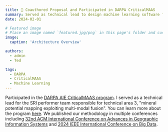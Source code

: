 ```yaml
---
title: 🎉 Coauthored Proposal and Participated in DARPA CriticalMAAS
summary: Served as technical lead to design machine learning software for mineral potential mapping exploiting multi-modal fusion
date: 2024-02-01

# Featured image
# Place an image named `featured.jpg/png` in this page's folder and customize its options here.
image:
  caption: 'Architecture Overview'

authors:
  - admin
  - Ted

tags:
  - DARPA
  - CriticalMAAS
  - Machine Learning
---
```


Participated in the [DARPA AIE CriticalMAAS program](https://sam.gov/opp/4d53a0f7461e4e51b36495f9d0ec199c/view). I served as a technical lead for the SRI performer team responsible for technical area 3,  "mineral potential mapping exploiting multi-modal fusion". You can learn more about the program [here](https://www.darpa.mil/research/programs/critical-mineral-assessments-with-ai-support). We published our methodology in multiple conferences including [32nd ACM International Conference on Advances in Geographic Information Systems](https://dl.acm.org/doi/pdf/10.1145/3678717.3691268) and [2024 IEEE International Conference on Big Data](https://ieeexplore.ieee.org/abstract/document/10825956/).